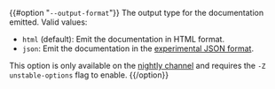 {{#option "`--output-format`"}}
The output type for the documentation emitted. Valid values:

* `html` (default): Emit the documentation in HTML format.
* `json`: Emit the documentation in the [experimental JSON format](https://doc.rust-lang.org/nightly/nightly-rustc/rustdoc_json_types).

This option is only available on the [nightly channel](https://doc.rust-lang.org/book/appendix-07-nightly-rust.html)
and requires the `-Z unstable-options` flag to enable.
{{/option}}
